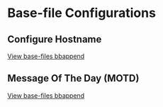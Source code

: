 # Base-file Configurations

## Configure Hostname

[View base-files bbappend](../../../yocto-meta-layers/meta-bare-metal-router/recipes-core/base-files/base-files_%25.bbappend)
                        
## Message Of The Day (MOTD)

[View base-files bbappend](../../../yocto-meta-layers/meta-bare-metal-router/recipes-core/base-files/files/bmr-start-motd)

